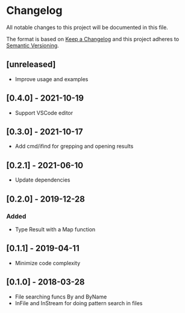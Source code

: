 # Changelog
All notable changes to this project will be documented in this file.

The format is based on [Keep a Changelog](http://keepachangelog.com/en/1.0.0/)
and this project adheres to [Semantic Versioning](http://semver.org/spec/v2.0.0.html).

## [unreleased]

- Improve usage and examples

## [0.4.0] - 2021-10-19

- Support VSCode editor

## [0.3.0] - 2021-10-17

- Add cmd/ifind for grepping and opening results

## [0.2.1] - 2021-06-10

- Update dependencies

## [0.2.0] - 2019-12-28
### Added

- Type Result with a Map function

## [0.1.1] - 2019-04-11

- Minimize code complexity

## [0.1.0] - 2018-03-28

- File searching funcs By and ByName
- InFile and InStream for doing pattern search in files
